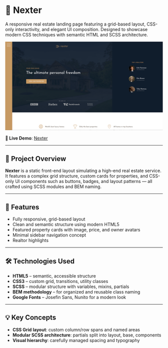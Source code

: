 # 🏡 Nexter

A responsive real estate landing page featuring a grid-based layout, CSS-only interactivity, and elegant UI composition. Designed to showcase modern CSS techniques with semantic HTML and SCSS architecture.

![Preview](./screenshots/preview.png)

**🔗 Live Demo**: [Nexter](https://dobbyssockk.github.io/nexter/)

---

## 🧭 Project Overview

**Nexter** is a static front-end layout simulating a high-end real estate service. It features a complex grid structure, custom cards for properties, and CSS-only UI components such as buttons, badges, and layout patterns — all crafted using SCSS modules and BEM naming.

---

## 🚀 Features

- Fully responsive, grid-based layout
- Clean and semantic structure using modern HTML5
- Featured property cards with image, price, and owner avatars
- Minimal sidebar navigation concept
- Realtor highlights

---

## 🛠️ Technologies Used

- **HTML5** – semantic, accessible structure
- **CSS3** – custom grid, transitions, utility classes
- **SCSS** – modular structure with variables, mixins, partials
- **BEM methodology** – for organized and reusable class naming
- **Google Fonts** – Josefin Sans, Nunito for a modern look

---

## 💡 Key Concepts

- **CSS Grid layout**: custom column/row spans and named areas
- **Modular SCSS architecture**: partials split into layout, base, components
- **Visual hierarchy**: carefully managed spacing and typography
